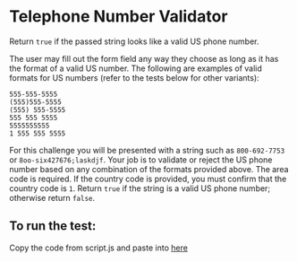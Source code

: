 # Telephone Number Validator

Return ```true``` if the passed string looks like a valid US phone number.

The user may fill out the form field any way they choose as long as it has the format of a valid US number. The following are examples of valid formats for US numbers (refer to the tests below for other variants):

```
555-555-5555
(555)555-5555
(555) 555-5555
555 555 5555
5555555555
1 555 555 5555
```

For this challenge you will be presented with a string such as ```800-692-7753``` or ```8oo-six427676;laskdjf```. Your job is to validate or reject the US phone number based on any combination of the formats provided above. The area code is required. If the country code is provided, you must confirm that the country code is ```1```. Return ```true``` if the string is a valid US phone number; otherwise return ```false```.

## To run the test:

Copy the code from script.js and paste into [here](https://www.freecodecamp.org/learn/javascript-algorithms-and-data-structures/javascript-algorithms-and-data-structures-projects/telephone-number-validator)
